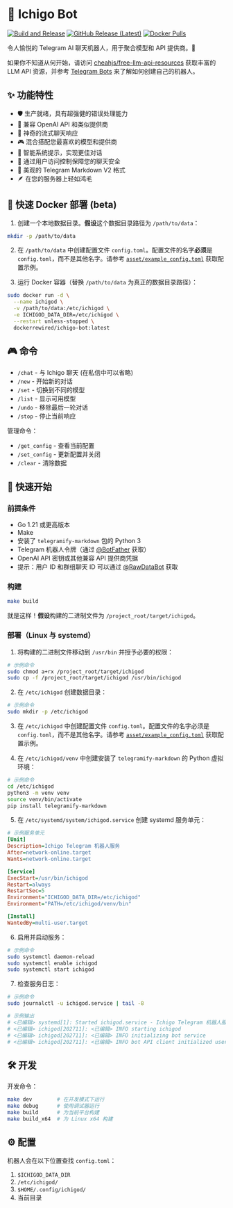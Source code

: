 # 🍓 Ichigo Bot

[![Build and Release](https://github.com/rewired-gh/ichigo-bot/actions/workflows/release.yml/badge.svg)](https://github.com/rewired-gh/ichigo-bot/actions/workflows/release.yml) [![GitHub Release (Latest)](https://img.shields.io/github/v/release/rewired-gh/ichigo-bot)](https://github.com/rewired-gh/ichigo-bot/releases/latest) [![Docker Pulls](https://img.shields.io/docker/pulls/dockerrewired/ichigo-bot)](https://hub.docker.com/r/dockerrewired/ichigo-bot)

令人愉悦的 Telegram AI 聊天机器人，用于聚合模型和 API 提供商。🌟

如果你不知道从何开始，请访问 [cheahjs/free-llm-api-resources](https://github.com/cheahjs/free-llm-api-resources) 获取丰富的 LLM API 资源，并参考 [Telegram Bots](https://core.telegram.org/bots#how-do-i-create-a-bot) 来了解如何创建自己的机器人。

## ✨ 功能特性

- 🛡️ 生产就绪，具有超强健的错误处理能力
- 🤖 兼容 OpenAI API 和类似提供商
- 💫 神奇的流式聊天响应
- 🎮 混合搭配您最喜欢的模型和提供商
- 🎯 智能系统提示，实现更佳对话
- 🔐 通过用户访问控制保障您的聊天安全
- 📝 美观的 Telegram Markdown V2 格式
- 🪶 在您的服务器上轻如鸿毛

## 🐳 快速 Docker 部署 (beta)

1. 创建一个本地数据目录。**假设**这个数据目录路径为 `/path/to/data`：
```bash
mkdir -p /path/to/data
```

2. 在 `/path/to/data` 中创建配置文件 `config.toml`。配置文件的名字**必须**是 `config.toml`，而不是其他名字。请参考 [`asset/example_config.toml`](asset/example_config.toml) 获取配置示例。

3. 运行 Docker 容器（替换 `/path/to/data` 为真正的数据目录路径）：
```bash
sudo docker run -d \
  --name ichigod \
  -v /path/to/data:/etc/ichigod \
  -e ICHIGOD_DATA_DIR=/etc/ichigod \
  --restart unless-stopped \
  dockerrewired/ichigo-bot:latest
```

## 🎮 命令

- `/chat` - 与 Ichigo 聊天 (在私信中可以省略)
- `/new` - 开始新的对话
- `/set` - 切换到不同的模型
- `/list` - 显示可用模型
- `/undo` - 移除最后一轮对话
- `/stop` - 停止当前响应

管理命令：
- `/get_config` - 查看当前配置
- `/set_config` - 更新配置并关闭
- `/clear` - 清除数据

## 🚀 快速开始

### 前提条件

- Go 1.21 或更高版本
- Make
- 安装了 `telegramify-markdown` 包的 Python 3
- Telegram 机器人令牌（通过 [@BotFather](https://t.me/BotFather) 获取）
- OpenAI API 密钥或其他兼容 API 提供商凭据
- 提示：用户 ID 和群组聊天 ID 可以通过 [@RawDataBot](https://t.me/RawDataBot) 获取

### 构建

```bash
make build
```
就是这样！**假设**构建的二进制文件为 `/project_root/target/ichigod`。

### 部署（Linux 与 systemd）

1. 将构建的二进制文件移动到 `/usr/bin` 并授予必要的权限：
```bash
# 示例命令
sudo chmod a+rx /project_root/target/ichigod
sudo cp -f /project_root/target/ichigod /usr/bin/ichigod
```

2. 在 `/etc/ichigod` 创建数据目录：
```bash
# 示例命令
sudo mkdir -p /etc/ichigod
```

3. 在 `/etc/ichigod` 中创建配置文件 `config.toml`。配置文件的名字必须是 `config.toml`，而不是其他名字。请参考 [`asset/example_config.toml`](asset/example_config.toml) 获取配置示例。

4. 在 `/etc/ichigod/venv` 中创建安装了 `telegramify-markdown` 的 Python 虚拟环境：
```bash
# 示例命令
cd /etc/ichigod
python3 -m venv venv
source venv/bin/activate
pip install telegramify-markdown
```

5. 在 `/etc/systemd/system/ichigod.service` 创建 systemd 服务单元：
```ini
# 示例服务单元
[Unit]
Description=Ichigo Telegram 机器人服务
After=network-online.target
Wants=network-online.target

[Service]
ExecStart=/usr/bin/ichigod
Restart=always
RestartSec=5
Environment="ICHIGOD_DATA_DIR=/etc/ichigod"
Environment="PATH=/etc/ichigod/venv/bin"

[Install]
WantedBy=multi-user.target
```

6. 启用并启动服务：
```bash
# 示例命令
sudo systemctl daemon-reload
sudo systemctl enable ichigod
sudo systemctl start ichigod
```

7. 检查服务日志：
```bash
# 示例命令
sudo journalctl -u ichigod.service | tail -8

# 示例输出
# <已编辑> systemd[1]: Started ichigod.service - Ichigo Telegram 机器人服务。
# <已编辑> ichigod[202711]: <已编辑> INFO starting ichigod
# <已编辑> ichigod[202711]: <已编辑> INFO initializing bot service
# <已编辑> ichigod[202711]: <已编辑> INFO bot API client initialized username=<已编辑> debug_mode=false
```

## 🛠️ 开发

开发命令：
```bash
make dev        # 在开发模式下运行
make debug      # 使用调试器运行
make build      # 为当前平台构建
make build_x64  # 为 Linux x64 构建
```

## ⚙️ 配置

机器人会在以下位置查找 `config.toml`：
1. `$ICHIGOD_DATA_DIR`
2. `/etc/ichigod/`
3. `$HOME/.config/ichigod/`
4. 当前目录